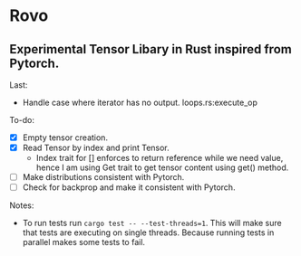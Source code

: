 # Rovo

## Experimental Tensor Libary in Rust inspired from Pytorch.

Last:

- Handle case where iterator has no output. loops.rs:execute_op

To-do:

- [x] Empty tensor creation.
- [x] Read Tensor by index and print Tensor.
  - Index trait for [] enforces to return reference while we need value, hence I am using Get trait to get tensor content using get() method.
- [ ] Make distributions consistent with Pytorch.
- [ ] Check for backprop and make it consistent with Pytorch.

Notes:

- To run tests run `cargo test -- --test-threads=1`. This will make sure that tests are executing on single threads. Because running tests in parallel makes some tests to fail.
